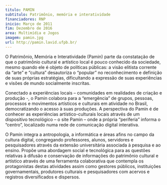 ```yaml
---
titulo: PAMIN
subtitulo: Patrimônio, memória e interatividade
financiadores: RNP
inicio: Março de 2011
fim: Dezembro de 2016
area: Multimídia e Jogos
imagem: pamin.jpg
url: http://pamin.lavid.ufpb.br/
---
```


O Patrimônio, Memória e Interatividade (Pamin) parte da constatação de que o patrimônio cultural e artístico local é pouco conhecido da sociedade, mesmo quando ele é objeto de políticas públicas: a visão elitista corrente da “arte” e “cultura” desautoriza o “popular” no reconhecimento e definição de suas próprias estratégias, dificultando a expressão de suas experiências e visões de mundo socialmente inscritas.

Conectado a experiências locais – comunidades em realidades de criação e produção -, o Pamin colabora para a “emergência” de grupos, pessoas, processos e movimentos artísticos e culturais em atividade no Brasil, democratizando o acesso à suas produções. A perspectiva do Pamin é de conhecer as experiências artístico-culturais locais através de um dispositivo tecnológico – o site Pamin – onde a própria “periferia” informa o “centro”, localizado numa rede de comunicação digital interativa.

O Pamin integra a antropologia, a informática e áreas afins no campo da cultura digital, congregando professores, alunos, servidores e pesquisadores através da extensão universitária associada à pesquisa e ao ensino. Propõe uma abordagem social e tecnológica para as questões relativas à difusão e conservação de informações do patrimônio cultural e artístico através de uma ferramenta colaborativa que contempla os protagonistas destas atividades assim como gestores públicos, instituições governamentais, produtores culturais e pesquisadores com acervos e registros diversificados e dispersos.